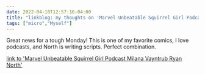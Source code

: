 ```yaml
---
date: 2022-04-18T12:57:16-04:00
title: "linkblog: my thoughts on 'Marvel Unbeatable Squirrel Girl Podcast Milana Vayntrub Ryan North'"
tags: ["micro","Myself"]
---
```

Great news for a tough Monday! This is one of my favorite comics, I love podcasts, and North is writing scripts. Perfect combination.
 
[link to 'Marvel Unbeatable Squirrel Girl Podcast Milana Vayntrub Ryan North'](https://gizmodo.com/marvel-unbeatable-squirrel-girl-podcast-debuts-today-1848805618)
